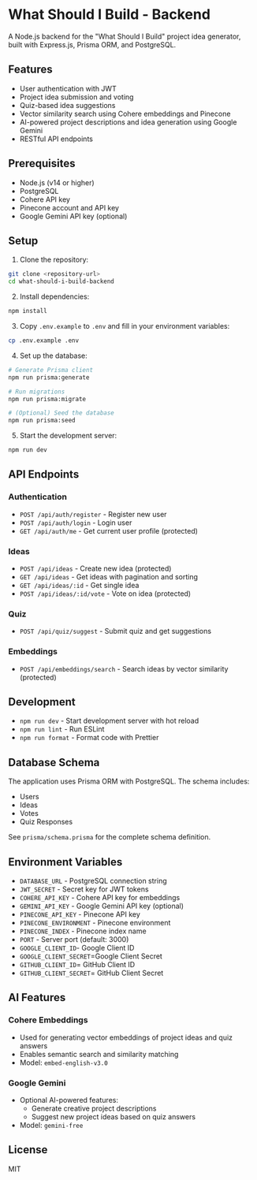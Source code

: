 # What Should I Build - Backend

A Node.js backend for the "What Should I Build" project idea generator, built with Express.js, Prisma ORM, and PostgreSQL.

## Features

- User authentication with JWT
- Project idea submission and voting
- Quiz-based idea suggestions
- Vector similarity search using Cohere embeddings and Pinecone
- AI-powered project descriptions and idea generation using Google Gemini
- RESTful API endpoints

## Prerequisites

- Node.js (v14 or higher)
- PostgreSQL
- Cohere API key
- Pinecone account and API key
- Google Gemini API key (optional)

## Setup

1. Clone the repository:
```bash
git clone <repository-url>
cd what-should-i-build-backend
```

2. Install dependencies:
```bash
npm install
```

3. Copy `.env.example` to `.env` and fill in your environment variables:
```bash
cp .env.example .env
```

4. Set up the database:
```bash
# Generate Prisma client
npm run prisma:generate

# Run migrations
npm run prisma:migrate

# (Optional) Seed the database
npm run prisma:seed
```

5. Start the development server:
```bash
npm run dev
```

## API Endpoints

### Authentication
- `POST /api/auth/register` - Register new user
- `POST /api/auth/login` - Login user
- `GET /api/auth/me` - Get current user profile (protected)

### Ideas
- `POST /api/ideas` - Create new idea (protected)
- `GET /api/ideas` - Get ideas with pagination and sorting
- `GET /api/ideas/:id` - Get single idea
- `POST /api/ideas/:id/vote` - Vote on idea (protected)

### Quiz
- `POST /api/quiz/suggest` - Submit quiz and get suggestions

### Embeddings
- `POST /api/embeddings/search` - Search ideas by vector similarity (protected)

## Development

- `npm run dev` - Start development server with hot reload
- `npm run lint` - Run ESLint
- `npm run format` - Format code with Prettier

## Database Schema

The application uses Prisma ORM with PostgreSQL. The schema includes:

- Users
- Ideas
- Votes
- Quiz Responses

See `prisma/schema.prisma` for the complete schema definition.

## Environment Variables

- `DATABASE_URL` - PostgreSQL connection string
- `JWT_SECRET` - Secret key for JWT tokens
- `COHERE_API_KEY` - Cohere API key for embeddings
- `GEMINI_API_KEY` - Google Gemini API key (optional)
- `PINECONE_API_KEY` - Pinecone API key
- `PINECONE_ENVIRONMENT` - Pinecone environment
- `PINECONE_INDEX` - Pinecone index name
- `PORT` - Server port (default: 3000)
- `GOOGLE_CLIENT_ID`- Google Client ID
- `GOOGLE_CLIENT_SECRET`=Google Client Secret
- `GITHUB_CLIENT_ID`= GitHub Client ID
- `GITHUB_CLIENT_SECRET`= GitHub Client Secret

## AI Features

### Cohere Embeddings
- Used for generating vector embeddings of project ideas and quiz answers
- Enables semantic search and similarity matching
- Model: `embed-english-v3.0`

### Google Gemini
- Optional AI-powered features:
  - Generate creative project descriptions
  - Suggest new project ideas based on quiz answers
- Model: `gemini-free`

## License

MIT 